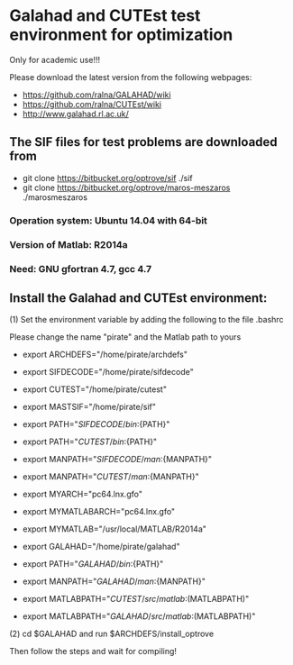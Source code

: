 # Galahad and CUTEst test environment for optimization
Only for academic use!!!

Please download the latest version from the following webpages:

+ https://github.com/ralna/GALAHAD/wiki
+ https://github.com/ralna/CUTEst/wiki
+ http://www.galahad.rl.ac.uk/

## The SIF files for test problems are downloaded from
+ git clone https://bitbucket.org/optrove/sif ./sif 
+ git clone https://bitbucket.org/optrove/maros-meszaros ./marosmeszaros  

### Operation system: Ubuntu 14.04 with 64-bit
### Version of Matlab: R2014a
### Need: GNU gfortran 4.7, gcc 4.7

## Install the Galahad and CUTEst environment:
(1) Set the environment variable by adding the following to the file .bashrc

Please change the name "pirate" and the Matlab path to yours

+ export ARCHDEFS="/home/pirate/archdefs"
+ export SIFDECODE="/home/pirate/sifdecode"
+ export CUTEST="/home/pirate/cutest"
+ export MASTSIF="/home/pirate/sif"
+ export PATH="${SIFDECODE}/bin:${PATH}"
+ export PATH="${CUTEST}/bin:${PATH}"
+ export MANPATH="${SIFDECODE}/man:${MANPATH}"
+ export MANPATH="${CUTEST}/man:${MANPATH}"

+ export MYARCH="pc64.lnx.gfo"
+ export MYMATLABARCH="pc64.lnx.gfo"
+ export MYMATLAB="/usr/local/MATLAB/R2014a"

+ export GALAHAD="/home/pirate/galahad"
+ export PATH="${GALAHAD}/bin:${PATH}"
+ export MANPATH="${GALAHAD}/man:${MANPATH}"


+ export MATLABPATH="${CUTEST}/src/matlab:$(MATLABPATH)"
+ export MATLABPATH="${GALAHAD}/src/matlab:$(MATLABPATH)"

(2) cd $GALAHAD and run $ARCHDEFS/install_optrove

Then follow the steps and wait for compiling!
